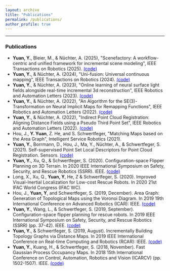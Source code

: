```yaml
---
layout: archive
title: "Publications"
permalink: /publications/
author_profile: true
---
```

<!---
{% if author.googlescholar %}
  You can also find my articles on <u><a href="{{author.googlescholar}}">my Google Scholar profile</a>.</u>
{% endif %}
{% include base_path %}
{% for post in site.publications reversed %}
  {% include archive-single.html %}
{% endfor %}
-->

---

### Publications
* **Yuan, Y.**, Bleier, M., & Nüchter, A. (2025), "Scenefactory: A workflow-centric and unified framework for incremental scene modeling", IEEE Transactions on Robotics (2025). [<span style="color:blue">(code)</span>](https://github.com/Jarrome/SceneFactory)
* **Yuan, Y.**, & Nüchter, A. (2024), "Uni-fusion: Universal continuous mapping", IEEE Transactions on Robotics (2024). [<span style="color:blue">(code)</span>](https://github.com/Jarrome/Uni-Fusion)
* **Yuan, Y.**, & Nüchter, A. (2023), "Online learning of neural surface light fields alongside real-time incremental 3d reconstruction", IEEE Robotics and Automation Letters (2023). [<span style="color:blue">(code)</span>](https://github.com/Jarrome/NSLF-OL)
* **Yuan, Y.**, & Nüchter, A. (2022), "An Algorithm for the SE(3)-Transformation on Neural Implicit Maps for Remapping Functions", IEEE Robotics and Automation Letters (2022). [<span style="color:blue">(code)</span>](https://github.com/Jarrome/IMT_Mapping)
* **Yuan, Y.**, & Nüchter, A. (2022), "Indirect Point Cloud Registration: Aligning Distance Fields using a Pseudo Third Point Set", IEEE Robotics and Automation Letters (2022). [<span style="color:blue">(code)</span>](https://github.com/Jarrome/IFR)
* Hou, J., **Y. Yuan**, Z. He, and S. Schwertfeger, "Matching Maps based on the Area Graph", Intelligent Service Robotics (2021).
* **Yuan, Y.**, Borrmann, D., Hou, J., Ma, Y., Nüchter, A., & Schwertfeger, S. (2021). Self-supervised Point Set Local Descriptors for Point Cloud Registration. Sensors. [<span style="color:blue">(code)</span>](https://github.com/STAR-Center/SS-FeatNet)
* **Yuan, Y.**, Xu, Q., & Schwertfeger, S. (2020). Configuration-space Flipper Planning on 3D Terrain. In 2020 IEEE International Symposium on Safety, Security, and Rescue Robotics (SSRR). IEEE. [<span style="color:blue">(code)</span>](https://github.com/STAR-Center/flipperplanning3DTerrain)
* Long, X., Xu, Q., **Yuan, Y**, He, Z & Schwertfeger, S. (2020). Improved Visual-Inertial Localization for Low-cost Rescue Robots. In 2020 21st IFAC World Congress (IFAC WC).
* Hou, J., **Yuan, Y**, and Schwertfeger, S. (2019, December). Area Graph: Generation of Topological Maps using the Voronoi Diagram. In 2019 19th International Conference on Advanced Robotics (ICAR): IEEE. [<span style="color:blue">(code)</span>](https://github.com/STAR-Center/areaGraph)
* **Yuan, Y.**, Wang, L., & Schwertfeger, S. (2019, September). Configuration-space flipper planning for rescue robots. In 2019 IEEE International Symposium on Safety, Security, and Rescue Robotics (SSRR) (pp. 37-42). IEEE. [<span style="color:blue">(code)</span>](https://github.com/STAR-Center/flipperplanning)
* **Yuan, Y.**, & Schwertfeger, S. (2019, August). Incrementally Building Topology Graphs via Distance Maps. In 2019 IEEE International Conference on Real-time Computing and Robotics (RCAR): IEEE. [<span style="color:blue">(code)</span>](https://github.com/STAR-Center/IncrementalTopo)
* **Yuan, Y.**, Kuang, H., & Schwertfeger, S. (2018, November). Fast Gaussian Process Occupancy Maps. In 2018 15th International Conference on Control, Automation, Robotics and Vision (ICARCV) (pp. 1502-1507). IEEE. [<span style="color:blue">(code)</span>](https://github.com/STAR-Center/fastGPOM)
